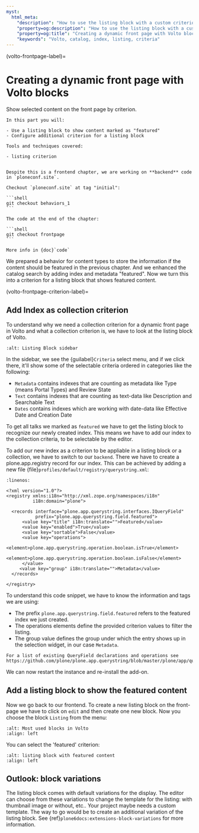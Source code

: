 ```yaml
---
myst:
  html_meta:
    "description": "How to use the listing block with a custom criterion"
    "property=og:description": "How to use the listing block with a custom criterion"
    "property=og:title": "Creating a dynamic front page with Volto blocks"
    "keywords": "Volto, catalog, index, listing, criteria"
---
```


(volto-frontpage-label)=

# Creating a dynamic front page with Volto blocks

Show selected content on the front page by criterion.

```{card}
In this part you will:

- Use a listing block to show content marked as "featured"
- Configure additional criterion for a listing block

Tools and techniques covered:

- listing criterion
```

````{card} Frontend chapter

Despite this is a frontend chapter, we are working on **backend** code in `ploneconf.site`.

Checkout `ploneconf.site` at tag "initial":

```shell
git checkout behaviors_1
```

The code at the end of the chapter:

```shell
git checkout frontpage
```

More info in {doc}`code`
````


We prepared a behavior for content types to store the information if the content should be featured in the previous  chapter.
And we enhanced the catalog search by adding index and metadata "featured".
Now we turn this into a criterion for a listing block that shows featured content.


(volto-frontpage-criterion-label)=

## Add Index as collection criterion

To understand why we need a collection criterion for a dynamic front page in Volto and what a collection criterion is, we have to look at the listing block of Volto.

```{figure} _static/volto_frontpage.png
:alt: Listing Block sidebar
```

In the sidebar, we see the {guilabel}`Criteria` select menu, and if we click there, it'll show some of the selectable criteria ordered in categories like the following:

- `Metadata` contains indexes that are counting as metadata like Type (means Portal Types) and Review State
- `Text` contains indexes that are counting as text-data like Description and Searchable Text
- `Dates` contains indexes which are working with date-data like Effective Date and Creation Date

To get all talks we marked as `featured` we have to get the listing block to recognize our newly created index.
This means we have to add our index to the collection criteria, to be selectable by the editor.

To add our new index as a criterion to be appliable in a listing block or a collection, we have to switch to our `backend`. There we have to create a plone.app.registry record for our index. This can be achieved by adding a new file {file}`profiles/default/registry/querystring.xml`:

```{code-block} xml
:linenos:

<?xml version="1.0"?>
<registry xmlns:i18n="http://xml.zope.org/namespaces/i18n"
          i18n:domain="plone">

  <records interface="plone.app.querystring.interfaces.IQueryField"
           prefix="plone.app.querystring.field.featured">
      <value key="title" i18n:translate="">Featured</value>
      <value key="enabled">True</value>
      <value key="sortable">False</value>
      <value key="operations">
          <element>plone.app.querystring.operation.boolean.isTrue</element>
          <element>plone.app.querystring.operation.boolean.isFalse</element>
      </value>
     <value key="group" i18n:translate="">Metadata</value>
  </records>

</registry>
```

To understand this code snippet, we have to know the information and tags we are using:

- The prefix `plone.app.querystring.field.featured` refers to the featured index we just created.
- The operations elements define the provided criterion values to filter the listing.
- The group value defines the group under which the entry shows up in the selection widget, in our case `Metadata`.

```{note}
For a list of existing QueryField declarations and operations see https://github.com/plone/plone.app.querystring/blob/master/plone/app/querystring/profiles/default/registry.xml
```

We can now restart the instance and re-install the add-on.


## Add a listing block to show the featured content

Now we go back to our frontend.
To create a new listing block on the front-page we have to click on `edit` and then create one new block.
Now you choose the block `Listing` from the menu:

```{figure} _static/volto_frontpage_1.png
:alt: Most used blocks in Volto
:align: left
```

You can select the 'featured' criterion:

```{figure} _static/volto_frontpage_3.png
:alt: listing block with featured content
:align: left
```

## Outlook: block variations

The listing block comes with default variations for the display.
The editor can choose from these variations to change the template for the listing: with thumbnail image or without, etc..
Your project maybe needs a custom template. The way to go would be to create an additional variation of the listing block.
See {ref}`plone6docs:extensions-block-variations` for more information.
